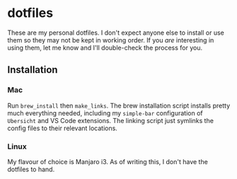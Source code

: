 # dotfiles

These are my personal dotfiles. I don't expect anyone else to install or use them so they may not be kept in working order. If you _are_ interesting in using them, let me know and I'll double-check the process for you.

## Installation

### Mac

Run `brew_install` then `make_links`. The brew installation script installs pretty much everything needed, including my `simple-bar` configuration of `Ubersicht` and VS Code extensions. The linking script just symlinks the config files to their relevant locations.

### Linux

My flavour of choice is Manjaro i3. As of writing this, I don't have the dotfiles to hand.
